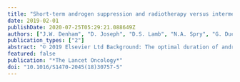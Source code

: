```yaml
---
title: "Short-term androgen suppression and radiotherapy versus intermediate-term androgen suppression and radiotherapy, with or without zoledronic acid, in men with locally advanced prostate cancer (TROG 03.04 RADAR): 10-year results from a randomised, phase 3, factorial trial"
date: 2019-02-01
publishDate: 2020-07-25T05:29:21.088649Z
authors: ["J.W. Denham", "D. Joseph", "D.S. Lamb", "N.A. Spry", "G. Duchesne", "J. Matthews", "C. Atkinson", "K.H. Tai", "D. Christie", "L. Kenny", "S. Turner", "N.K. Gogna", "T. Diamond", "B. Delahunt", "C. Oldmeadow", "J. Attia", "A. Steigler"]
publication_types: ["2"]
abstract: "© 2019 Elsevier Ltd Background: The optimal duration of androgen suppression for men with locally advanced prostate cancer receiving radiotherapy with curative intent is yet to be defined. Zoledronic acid is effective in preventing androgen suppression-induced bone loss, but its role in preventing castration-sensitive bone metastases in locally advanced prostate cancer is unclear. The RADAR trial assessed whether the addition of 12 months of adjuvant androgen suppression, 18 months of zoledronic acid, or both, can improve outcomes in men with locally advanced prostate cancer who receive 6 months of androgen suppression and prostatic radiotherapy. This report presents 10-year outcomes from this trial. Methods: For this randomised, phase 3, 2 × 2 factorial trial, eligible men were 18 years or older with locally advanced prostate cancer (either T2b-4, N0 M0 tumours or T2a, N0 M0 tumours provided Gleason score was ≥7 and baseline prostate-specific antigen [PSA] concentration was ≥10 μg/L). We randomly allocated participants in a 2 × 2 factorial design by computer-generated randomisation (using the minimisation technique, and stratified by centre, baseline PSA concentration, clinical tumour stage, Gleason score, and use of a brachytherapy boost) in a 1:1:1:1 ratio to four treatment groups. Patients in the control group received 6 months of neoadjuvant androgen suppression with leuprorelin (22·5 mg every 3 months, intramuscularly) and radiotherapy alone (short-term androgen suppression [STAS]); this treatment was either followed by another 12 months of adjuvant androgen suppression with leuprorelin (22·5 mg every 3 months, intramuscularly; intermediate-term androgen suppression [ITAS]), or accompanied by 18 months of zoledronic acid (4 mg every 3 months, intravenously) starting at randomisation (STAS plus zoledronic acid), or both (ITAS plus zoledronic acid). All patients received radiotherapy to the prostate and seminal vesicles, starting from the end of the fifth month of androgen suppression; dosing options were 66, 70, and 74 Gy in 2-Gy fractions per day, or 46 Gy in 2-Gy fractions followed by a high-dose-rate brachytherapy boost dose of 19·5 Gy in 6·5-Gy fractions. Treatment allocation was open label. The primary endpoint was prostate cancer-specific mortality and was analysed according to intention-to-treat using competing-risks methods. The trial is closed to follow-up and this is the final report of the main endpoints. This trial is registered with ClinicalTrials.gov, number NCT00193856. Findings: Between Oct 20, 2003, and Aug 15, 2007, 1071 men were enrolled and randomly assigned to STAS (n=268), ITAS (n=268), STAS plus zoledronic acid (n=268), and ITAS plus zoledronic acid (n=267). Median follow-up was 10·4 years (IQR 7·9–11·7). At this 10-year follow-up, no interactions were observed between androgen suppression and zoledronic acid so the treatment groups were collapsed to compare treatments according to duration of androgen suppression: 6 months of androgen suppression plus radiotherapy (6AS+RT) versus 18 months of androgen suppression plus radiotherapy (18AS+RT) and to compare treatments according to whether or not patients received zoledronic acid. The total number of deaths was 375 (200 men receiving 6AS+RT and 175 men receiving 18AS+RT), of which 143 (38%) were attributable to prostate cancer (81 men receiving 6AS+RT and 62 men receiving 18AS+RT). When analysed by duration of androgen suppression, the adjusted cumulative incidence of prostate cancer-specific mortality was 13·3% (95% CI 10·3–16·0) for 6AS+RT versus 9·7% (7·3–12·0) for 18AS+RT, representing an absolute difference of 3·7% (95% CI 0·3–7·1; sub-hazard ratio [sHR] 0·70 [95% CI 0·50–0·98], adjusted p=0·035). The addition of zoledronic acid did not affect prostate cancer-specific mortality; the adjusted cumulative incidence of prostate cancer-specific mortality was 11·2% (95% CI 8·7–13·7) with zoledronic acid vs 11·7% (9·2–14·1) without, representing an absolute difference of −0·5% (95% CI −3·8 to 2·9; sHR 0·95 [95% CI 0·69–1·32], adjusted p=0·78). Although safety analysis was not prespecified for this 10-year analysis, one new serious adverse event (osteonecrosis of the mandible, in a patient who received 18 months of androgen suppression plus zoledronic acid) occurred since our previous report, bringing the total number of cases of this serious adverse event to three (textless1% out of 530 patients who received zoledronic acid evaluated for safety) and the total number of drug-related serious adverse events to 12 (1% out of all 1065 patients evaluable for safety). No treatment-related deaths occurred during the study. Interpretation: 18 months of androgen suppression plus radiotherapy is a more effective treatment option for locally advanced prostate cancer than 6 months of androgen suppression plus radiotherapy, but the addition of zoledronic acid to this treatment regimen is not beneficial. Evidence from the RADAR and French Canadian Prostate Cancer Study IV trials suggests that 18 months of androgen suppression with moderate radiation dose escalation is an effective but more tolerable option than longer durations of androgen suppression for men with locally advanced prostate cancer including intermediate and high risk elements. Funding: National Health and Medical Research Council of Australia, Novartis Pharmaceuticals Australia, AbbVie Pharmaceuticals Australia, New Zealand Health Research Council, New Zealand Cancer Society, Cancer Standards Institute New Zealand, University of Newcastle (Australia), Hunter Medical Research Institute, Calvary Mater Newcastle Radiation Oncology Fund, and Maitland Cancer Appeal."
featured: false
publication: "*The Lancet Oncology*"
doi: "10.1016/S1470-2045(18)30757-5"
---
```


